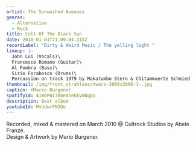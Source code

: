 ```yaml
---
artist: The Sunwashed Avenues
genres:
  - Alternative
  - Rock
title: Cult Of The Black Sun
date: 2010-01-01T21:09:04.315Z
recordLabel: "Dirty & Weird Music / The yelling light "
lineup: |-
  John Lui (Vocals)\
  Francesco Romano (Guitar)\
  Al Fombra (Bass)\
  Sirio Forabosco (Drums)\
  Percussion on track 1979 by Makatumbo Stern & Chitammuerte Schmied
thumbnail: /img/front_strahlenschwarz-3000x3000-1-.jpg
caption: ©Mario Burgener
spotifyId: 4IW0PWI7B8eAheKkvW0qQU
description: Best album
youtubeId: MvUdwrFMJOo
---
```

Recorded, mixed & mastered on March 2010 @ Cultrock Studios by Abele Franzé.\
Design & Artwork by Mario Burgener.
